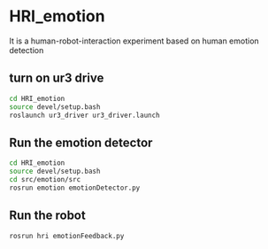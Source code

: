 # HRI_emotion
It is a human-robot-interaction experiment based on human emotion detection

## turn on ur3 drive
``` bash
cd HRI_emotion
source devel/setup.bash
roslaunch ur3_driver ur3_driver.launch
```

## Run the emotion detector
``` bash
cd HRI_emotion
source devel/setup.bash
cd src/emotion/src
rosrun emotion emotionDetector.py
```

## Run the robot
``` bash
rosrun hri emotionFeedback.py
```
